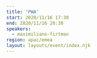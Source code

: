 ```yaml
---
title: 'PWA'
start: 2020/11/16 17:30
end: 2020/11/16 20:30
speakers:
  - maximiliano-firtman
region: apac/emea
layout: layouts/event/index.njk
---
```

